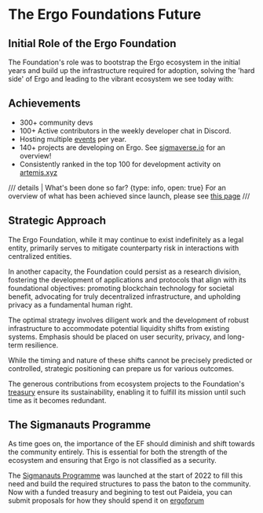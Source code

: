 # The Ergo Foundations Future

## Initial Role of the Ergo Foundation

The Foundation's role was to bootstrap the Ergo ecosystem in the initial years and build up the infrastructure required for adoption, solving the 'hard side' of Ergo and leading to the vibrant ecosystem we see today with:

## Achievements

- 300+ community devs
- 100+ Active contributors in the weekly developer chat in Discord. 
- Hosting multiple [events](../events/index.md) per year.
- 140+ projects are developing on Ergo. See [sigmaverse.io](https://sigmaverse.io) for an overview!
- Consistently ranked in the top 100 for development activity on [artemis.xyz](https://app.artemis.xyz/developer-activity?ecosystemValue=Ergo)

/// details | What's been done so far?
     {type: info, open: true}
For an overview of what has been achieved since launch, please see [this page](ergo-timeline.md)
///


## Strategic Approach

The Ergo Foundation, while it may continue to exist indefinitely as a legal entity, primarily serves to mitigate counterparty risk in interactions with centralized entities.

In another capacity, the Foundation could persist as a research division, fostering the development of applications and protocols that align with its foundational objectives: promoting blockchain technology for societal benefit, advocating for truly decentralized infrastructure, and upholding privacy as a fundamental human right.

The optimal strategy involves diligent work and the development of robust infrastructure to accommodate potential liquidity shifts from existing systems. Emphasis should be placed on user security, privacy, and long-term resilience.

While the timing and nature of these shifts cannot be precisely predicted or controlled, strategic positioning can prepare us for various outcomes.

The generous contributions from ecosystem projects to the Foundation's [treasury](ef-treasury.md) ensure its sustainability, enabling it to fulfill its mission until such time as it becomes redundant.


## The Sigmanauts Programme

As time goes on, the importance of the EF should diminish and shift towards the community entirely. This is essential for both the strength of the ecosystem and ensuring that Ergo is not classified as a security. 

The [Sigmanauts Programme](sigmanauts.md) was launched at the start of 2022 to fill this need and build the required structures to pass the baton to the community. Now with a funded treasury and begining to test out Paideia, you can submit proposals for how they should spend it on [ergoforum](https://www.ergoforum.org/c/marketing/sigmanauts-treasury/35)
